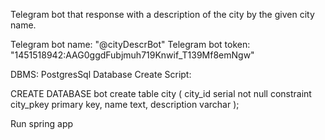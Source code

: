 Telegram bot that response with a description of the city by the given city name.

Telegram bot name: "@cityDescrBot"
Telegram bot token: "1451518942:AAG0ggdFubjmuh719Knwif_T139Mf8emNgw"

DBMS: PostgresSql
Database Create Script:

CREATE DATABASE bot
create table city
(
city_id     serial not null
constraint city_pkey
primary key,
name        text,
description varchar
);

Run spring app


